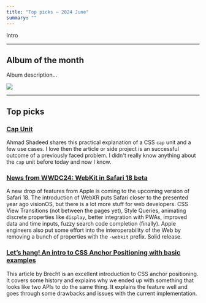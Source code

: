```yaml
---
title: "Top picks — 2024 June"
summary: ""
---
```


Intro

---

## Album of the month

Album description...

![](album.jpg)

---

## Top picks

### [Cap Unit](https://ishadeed.com/article/css-cap-unit/)

Ahmad Shadeed shares this practical explanation of a CSS `cap` unit and a few use cases. I love then the article or side project is an successful outcome of a previously faced problem. I didn't really know anything about the `cap` unit before today and now I know.

### [News from WWDC24: WebKit in Safari 18 beta](https://webkit.org/blog/15443/news-from-wwdc24-webkit-in-safari-18-beta/)

A new drop of features from Apple is coming to the upcoming version of Safari 18. The introduction of WebXR puts Safari closer to the presented year ago visionOS, but there is a lot more stuff for web developers. CSS View Transitions (not between the pages yet), Style Queries, animating discrete properties like `display`, better integration with PWAs, improved data and time inputs, fuzzy search code completion (finally). Apple engineers also put some effort into the interoperability of the Web by removing a bunch of properties with the `-webkit` prefix. Solid release.

### [Let’s hang! An intro to CSS Anchor Positioning with basic examples](https://utilitybend.com/blog/lets-hang-an-intro-to-css-anchor-positioning-with-basic-examples)

This article by Brecht is an excellent introduction to CSS anchor positioning. It covers some history and explains why we ended up with something that looks like two APIs to do the same thing. It explains the feature well and goes through some drawbacks and issues with the current implementation.
